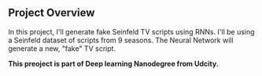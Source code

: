 ## Project Overview

In this project, I'll generate fake Seinfeld TV scripts using RNNs. I'll be using a Seinfeld dataset of scripts from 9 seasons. The Neural Network will generate a new, "fake" TV script.

**This preoject is part of Deep learning Nanodegree from Udcity.**


